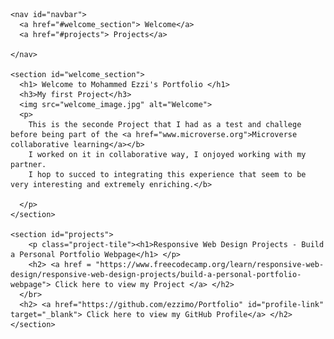 <!DOCTYPE html>
<html lang="en">
  <head>
  <title> </title>
  <link rel="stylesheet" href="portfolio.css">
  </head>

  <body>

    <nav id="navbar">
      <a href="#welcome_section"> Welcome</a>
      <a href="#projects"> Projects</a>

    </nav>

    <section id="welcome_section">
      <h1> Welcome to Mohammed Ezzi's Portfolio </h1>
      <h3>My first Project</h3>
      <img src="welcome_image.jpg" alt="Welcome">
      <p>
        This is the seconde Project that I had as a test and challege before being part of the <a href="www.microverse.org">Microverse collaborative learning</a></b>
        I worked on it in collaborative way, I onjoyed working with my partner.
        I hop to succed to integrating this experience that seem to be very interesting and extremely enriching.</b>

      </p>
    </section>

    <section id="projects">
        <p class="project-tile"><h1>Responsive Web Design Projects - Build a Personal Portfolio Webpage</h1> </p>
        <h2> <a href = "https://www.freecodecamp.org/learn/responsive-web-design/responsive-web-design-projects/build-a-personal-portfolio-webpage"> Click here to view my Project </a> </h2>
      </br>
      <h2> <a href="https://github.com/ezzimo/Portfolio" id="profile-link" target="_blank"> Click here to view my GitHub Profile</a> </h2>
    </section>

  </body>
</html>
